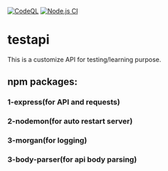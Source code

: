 [![CodeQL](https://github.com/adminvns/testapi/actions/workflows/codeql-analysis.yml/badge.svg?branch=main)](https://github.com/adminvns/testapi/actions/workflows/codeql-analysis.yml) 
[![Node.js CI](https://github.com/adminvns/testapi/actions/workflows/node.js.yml/badge.svg?branch=main&event=push)](https://github.com/adminvns/testapi/actions/workflows/node.js.yml)<br>
# testapi
This is a customize API for testing/learning purpose.</br>

## npm packages:</br>
### 1-express(for API and requests)</br>
### 2-nodemon(for auto restart server)</br>
### 3-morgan(for logging)</br>
### 3-body-parser(for api body parsing)</br>

